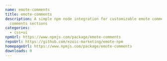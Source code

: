 ```yaml
---
name: emote-comments
title: emote-comments
description: A simple npm node integration for customizable emote comments and
  comments sections
categories:
  - css+ui
npmUrl: https://www.npmjs.com/package/emote-comments
repoUrl: https://github.com/ezoic-marketing/emote-npm
homepageUrl: https://www.npmjs.com/package/emote-comments
downloads: 0
---
```


